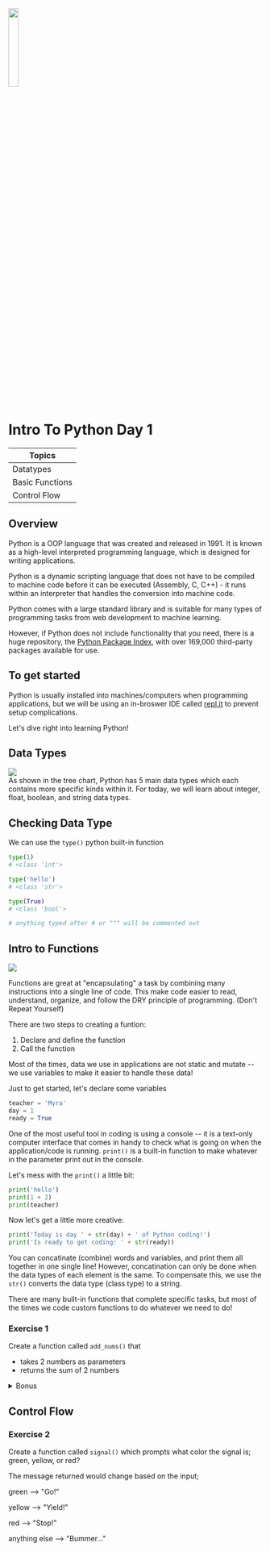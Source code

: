<img src="https://i.imgur.com/IjMC9s2.png" width=20%>

# Intro To Python Day 1

| Topics |
| --- |
| Datatypes |
| Basic Functions |
| Control Flow |

## Overview

Python is a OOP language that was created and released in 1991. It is known as a high-level interpreted programming language, which is designed for writing applications.

Python is a dynamic scripting language that does not have to be compiled to machine code before it can be executed (Assembly, C, C++) - it runs within an interpreter that handles the conversion into machine code.

Python comes with a large standard library and is suitable for many types of programming tasks from web development to machine learning.

However, if Python does not include functionality that you need, there is a huge repository, the [Python Package Index](https://pypi.org/), with over 169,000 third-party packages available for use.

## To get started

Python is usually installed into machines/computers when programming applications, but we will be using an in-broswer IDE called [repl.it](https://repl.it/) to prevent setup complications.

Let's dive right into learning Python!

## Data Types 

<img src="https://i.imgur.com/EbTHZWV.png">
<br>
As shown in the tree chart, Python has 5 main data types which each contains more specific kinds within it. 
For today, we will learn about integer, float, boolean, and string data types. 


## Checking Data Type

We can use the `type()` python built-in function 

```python
type(1)
# <class 'int'>

type('hello')
# <class 'str'>

type(True)
# <class 'bool'>

# anything typed after # or """ will be commented out 
```

## Intro to Functions

<img src="https://i.imgur.com/7l8ROFn.png">

Functions are great at "encapsulating" a task by combining many instructions into a single line of code. 
This make code easier to read, understand, organize, and follow the DRY principle of programming. (Don't Repeat Yourself)

There are two steps to creating a funtion: 
1. Declare and define the function
2. Call the function

Most of the times, data we use in applications are not static and mutate -- we use variables to make it easier to handle these data!

Just to get started, let's declare some variables
```python
teacher = 'Myra'
day = 1
ready = True
```

One of the most useful tool in coding is using a console -- it is a text-only computer interface that comes in handy to check what is going on when the application/code is running. 
`print()` is a built-in function to make whatever in the parameter print out in the console. 

Let's mess with the `print()` a little bit: 

```python
print('hello')
print(1 + 2)
print(teacher)
```

Now let's get a little more creative: 

```python
print('Today is day ' + str(day) + ' of Python coding!')
print('Is ready to get coding: ' + str(ready))
```

You can concatinate (combine) words and variables, and print them all together in one single line!
However, concatination can only be done when the data types of each element is the same. 
To compensate this, we use the `str()` converts the data type (class type) to a string. 


There are many built-in functions that complete specific tasks, but most of the times we code custom functions to do whatever we need to do!

### Exercise 1

Create a function called `add_nums()` that
- takes 2 numbers as parameters
- returns the sum of 2 numbers

<details>
<summary>Bonus</summary>
<p>

Create a function called `add_nums2()` that
- prompts 2 numbers 
- returns the sum of 2 numbers

</p>
</details>

## Control Flow

### Exercise 2

Create a function called `signal()` which prompts what color the signal is; green, yellow, or red?

The message returned would change based on the input; 

green --> "Go!"

yellow --> "Yield!"

red --> "Stop!"

anything else --> "Bummer..."







